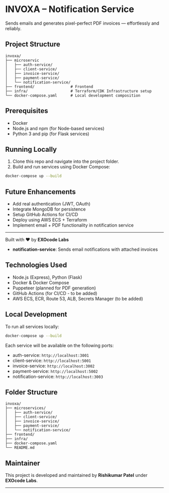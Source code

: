 # **INVOXA – Notification Service**

Sends emails and generates pixel-perfect PDF invoices — effortlessly and reliably.

## Project Structure

```
invoxa/
├── microservic
│   ├── auth-service/
│   ├── client-service/
│   ├── invoice-service/
│   ├── payment-service/
│   └── notification-service/
├── frontend/                # Frontend
├── infra/                   # Terraform/CDK Infrastructure setup
└── docker-compose.yaml      # Local development composition
```

## Prerequisites

- Docker
- Node.js and npm (for Node-based services)
- Python 3 and pip (for Flask services)

## Running Locally

1. Clone this repo and navigate into the project folder.
2. Build and run services using Docker Compose:

```bash
docker-compose up --build
```

## Future Enhancements

- Add real authentication (JWT, OAuth)
- Integrate MongoDB for persistence
- Setup GitHub Actions for CI/CD
- Deploy using AWS ECS + Terraform
- Implement email + PDF functionality in notification service

---

Built with ❤️ by **EXOcode Labs**

- **notification-service**: Sends email notifications with attached invoices

## Technologies Used

- Node.js (Express), Python (Flask)
- Docker & Docker Compose
- Puppeteer (planned for PDF generation)
- GitHub Actions (for CI/CD - to be added)
- AWS ECS, ECR, Route 53, ALB, Secrets Manager (to be added)

## Local Development

To run all services locally:

```bash
docker-compose up --build
```

Each service will be available on the following ports:

- auth-service: `http://localhost:3001`
- client-service: `http://localhost:5001`
- invoice-service: `http://localhost:3002`
- payment-service: `http://localhost:5002`
- notification-service: `http://localhost:3003`

## Folder Structure

```
invoxa/
├── microservices/
│   ├── auth-service/
│   ├── client-service/
│   ├── invoice-service/
│   ├── payment-service/
│   └── notification-service/
├── frontend/
├── infra/
├── docker-compose.yaml
└── README.md
```

## Maintainer

This project is developed and maintained by **Rishikumar Patel** under **EXOcode Labs**.

---
